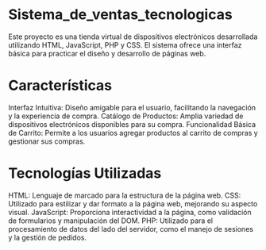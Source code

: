 # Sistema_de_ventas_tecnologicas
Este proyecto es una tienda virtual de dispositivos electrónicos desarrollada utilizando HTML, JavaScript, PHP y CSS. El sistema ofrece una interfaz básica para practicar el diseño y desarrollo de páginas web.

# Características
Interfaz Intuitiva: Diseño amigable para el usuario, facilitando la navegación y la experiencia de compra.
Catálogo de Productos: Amplia variedad de dispositivos electrónicos disponibles para su compra.
Funcionalidad Básica de Carrito: Permite a los usuarios agregar productos al carrito de compras y gestionar sus compras.

# Tecnologías Utilizadas
HTML: Lenguaje de marcado para la estructura de la página web.
CSS: Utilizado para estilizar y dar formato a la página web, mejorando su aspecto visual.
JavaScript: Proporciona interactividad a la página, como validación de formularios y manipulación del DOM.
PHP: Utilizado para el procesamiento de datos del lado del servidor, como el manejo de sesiones y la gestión de pedidos.
